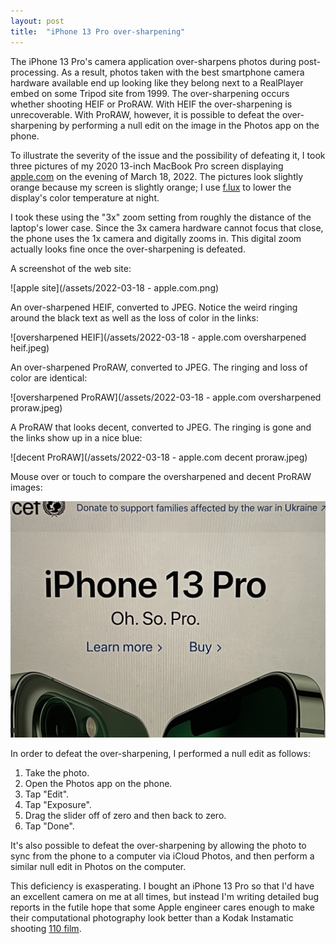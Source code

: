 ```yaml
---
layout: post
title:  "iPhone 13 Pro over-sharpening"
---
```


The iPhone 13 Pro's camera application over-sharpens photos during
post-processing.  As a result, photos taken with the best smartphone camera
hardware available end up looking like they belong next to a RealPlayer embed
on some Tripod site from 1999.  The over-sharpening occurs whether shooting
HEIF or ProRAW.  With HEIF the over-sharpening is unrecoverable.  With ProRAW,
however, it is possible to defeat the over-sharpening by performing a null edit
on the image in the Photos app on the phone.

To illustrate the severity of the issue and the possibility of defeating it, I
took three pictures of my 2020 13-inch MacBook Pro screen displaying
[apple.com](https://www.apple.com/) on the evening of March 18, 2022.  The
pictures look slightly orange because my screen is slightly orange; I use
[f.lux](https://justgetflux.com/) to lower the display's color temperature at
night.

I took these using the "3x" zoom setting from roughly the distance of the
laptop's lower case.  Since the 3x camera hardware cannot focus that close, the
phone uses the 1x camera and digitally zooms in.  This digital zoom actually
looks fine once the over-sharpening is defeated.

A screenshot of the web site:

![apple site](/assets/2022-03-18 - apple.com.png)

An over-sharpened HEIF, converted to JPEG.  Notice the weird ringing around the
black text as well as the loss of color in the links:

![oversharpened HEIF](/assets/2022-03-18 - apple.com oversharpened heif.jpeg)

An over-sharpened ProRAW, converted to JPEG.  The ringing and loss of color are identical:

![oversharpened ProRAW](/assets/2022-03-18 - apple.com oversharpened proraw.jpeg)

A ProRAW that looks decent, converted to JPEG.  The ringing is gone and the
links show up in a nice blue:

![decent ProRAW](/assets/2022-03-18 - apple.com decent proraw.jpeg)

Mouse over or touch to compare the oversharpened and decent ProRAW images:

<script type="text/javascript">
    function mouseover(image) {
        image.src = "/assets/2022-03-18 - apple.com decent proraw.jpeg";
    }
    function mouseout(image) {
        image.src = "/assets/2022-03-18 - apple.com oversharpened proraw.jpeg";
    }
</script>
<img alt="Oversharpened vs. decent ProRAW"
     src="/assets/2022-03-18 - apple.com oversharpened proraw.jpeg"
     onmouseover="mouseover(this)" 
     onmouseout="mouseout(this)"
     ontouchstart="mouseover(this)" 
     ontouchend="mouseout(this)"
/>

In order to defeat the over-sharpening, I performed a null edit as follows:

1. Take the photo.
1. Open the Photos app on the phone.
1. Tap "Edit".
1. Tap "Exposure".
1. Drag the slider off of zero and then back to zero.
1. Tap "Done".

It's also possible to defeat the over-sharpening by allowing the photo to sync
from the phone to a computer via iCloud Photos, and then perform a similar null
edit in Photos on the computer.

This deficiency is exasperating.  I bought an iPhone 13 Pro so that I'd have an
excellent camera on me at all times, but instead I'm writing detailed bug
reports in the futile hope that some Apple engineer cares enough to make their
computational photography look better than a Kodak Instamatic shooting [110
film](https://en.wikipedia.org/wiki/110_film).

